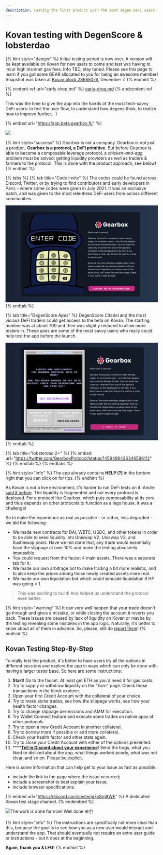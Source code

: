 ```yaml
---
description: Testing the first product with the most degen DeFi users!
---
```


# Kovan testing with DegenScore & lobsterdao

{% hint style="danger" %}
Initial testing period is now over. A version will be kept available on Kovan for new users to come and test w/o having to incur high mainnet gas fees. Info TBD, stay tuned. Please see this page to learn if you got some GEAR allocated to you for being an awesome member! Snapshot was taken at [Kovan block 28668076](https://kovan.etherscan.io/block/28668076), December 7.
{% endhint %}

{% content-ref url="early-drop.md" %}
[early-drop.md](early-drop.md)
{% endcontent-ref %}

This was the time to give the app into the hands of the most tech-savvy DeFi users: to test the user flow, to understand how degens think, to realize how to improve further... \


{% embed url="https://app.beta.gearbox.fi/" %}

![](../../.gitbook/assets/IMG\_5997.PNG)

{% hint style="success" %}
Gearbox is not a company. Gearbox is not just a product. **Gearbox is a protocol, a DeFi primitive.** But before Gearbox is able to become a composable leverage protocol, a _chicken-and-egg_ problem must be solved: getting liquidity providers as well as traders & farmers to the protocol. This is done with the product approach, see below!
{% endhint %}

{% tabs %}
{% tab title="Code Invite" %}
The codes could be found across Discord, Twitter, or by trying to find contributors and early developers in Paris - where some codes were given in July 2021. It was an exclusive batch, and was given to the most relentless DeFi users from across different communities.

![](<../../.gitbook/assets/Screenshot 2021-08-11 at 00.35.47.png>)
{% endtab %}

{% tab title="DegenScore Apes" %}
DegenScore Citadel and the most vicious DeFi traders could get access to the beta on Kovan. The starting number was at about 700 and then was slightly reduced to allow more testers in. These apes are some of the most savvy users who really could help test the app before the launch.

![](<../../.gitbook/assets/Screenshot 2021-08-11 at 00.36.00.png>)
{% endtab %}

{% tab title="lobsterdao 2+" %}
{% embed url="https://twitter.com/GearboxProtocol/status/1459496426346586112" %}
{% endtab %}
{% endtabs %}

{% hint style="info" %}
The app already contains **HELP (?)** in the bottom right that you can click on for tips.
{% endhint %}

As Kovan is not a live environment, it's harder to run DeFi tests on it. Andre [said it before](https://www.reddit.com/r/yearn\_finance/comments/j2fz77/why\_developer\_andre\_cronje\_tests\_in\_prod/). The liquidity is fragmented and not every protocol is deployed. For a protocol like Gearbox, which puts composability at its core and thus depends on other protocols to function as a lego house, it was a challenge!

So to make the experience as real as possible - or rather, less degraded - we did the following:

* We made new contracts for DAI, WBTC, USDC, and other tokens in order to be able to seed liquidity into Uniswap V2, Uniswap V3, and Sushiswap pools. Have we not done that, any trade would essentially have the slippage at over 10% and make the testing absolutely impossible.
* You could request from the faucet 4 main assets. There was a separate tab for it.
* We made our own arbitrage bot to make trading a bit more realistic, and to also keep the prices among those newly created assets more real. &#x20;
* We made our own liquidation bot which could simulate liquidation if HF was going < 1.

> This was exciting to build! And helped us understand the protocol even better.

{% hint style="warning" %}
It can very well happen that your trade doesn't go through and gives a mistake, or while closing the account it reverts you back. These issues are caused by lack of liquidity on Kovan or maybe by the testing revealing some mistakes in the app logic. Naturally, it's better to know about all of them in advance. So, please, still do [report them](https://discord.gg/pj7xSrp8WE)!
{% endhint %}

## Kovan Testing Step-By-Step

To really test the product, it's better to have users try all the options in different sessions and explore the app in ways which can only be done with having a larger tester base. So here are some instructions:

1. **Start!** Go to the faucet. At least get ETH as you'd need it for gas costs.
2. Try to supply or withdraw liquidity on the "Earn" page. Check those transactions in the block explorer.
3. Open your first Credit Account with the collateral of your choice.&#x20;
4. Try to make some trades, see how the slippage works, see how your health factor changes.
5. Try to change slippage permissions and AMM for execution.
6. Try Wallet Connect feature and execute some trades on native apps of other protocols.
7. Try to open a new Credit Account in another collateral.
8. Try to borrow more if possible or add more collateral.
9. Check your health factor and other stats again.
10. Try to close your Credit Account with either of the options presented.
11. ****[**Tell in Discord about your experience**](https://discord.gg/pj7xSrp8WE)! Send the bugs, what you liked or disliked about the app, what things worked poorly, what was not clear, and so on. Please be explicit.&#x20;

Here is some information that can help get to your issue as fast as possible:

* include the link to the page where the issue occurred;
* include a screenshot to best explain your issue;
* include browser specifications.

{% embed url="https://discord.com/invite/pj7xSrp8WE" %}
A dedicated Kovan test stage channel.
{% endembed %}

![The work is done for now! Well done ⚙️📦](https://media.giphy.com/media/VbAFrrDVGAvZu/giphy.gif)

{% hint style="info" %}
The instructions are specifically not more clear than this, because the goal is to see how you as a new user would interact and understand the app. That should eventually not require an extra user guide or instructions - but it does at the beginning.&#x20;

**Again, thank you & LFG!**
{% endhint %}
